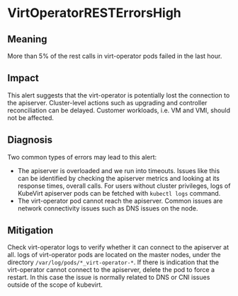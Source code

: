 # VirtOperatorRESTErrorsHigh 

## Meaning

More than 5% of the rest calls in virt-operator pods failed in the last hour. 

## Impact

This alert suggests that the virt-operator is potentially lost the connection to the apiserver. Cluster-level actions such as upgrading and controller reconciliation can be delayed. Customer workloads, i.e. VM and VMI, should not be affected.

## Diagnosis

Two common types of errors may lead to this alert:
- The apiserver is overloaded and we run into timeouts. Issues like this can be identified by checking the apiserver metrics and looking at its response times, overall calls.  For users without cluster privileges, logs of KubeVirt apiserver pods can be fetched with `kubectl logs` command.
- The virt-operator pod cannot reach the apiserver. Common issues are network connectivity issues such as DNS issues on the node.

## Mitigation

Check virt-operator logs to verify whether it can connect to the apiserver at all. logs of virt-operator pods are located on the master nodes, under the directory `/var/log/pods/*_virt-operator-*`. If there is indication that the virt-operator cannot connect to the apiserver, delete the pod to force a restart. In this case the issue is normally related to DNS or CNI issues outside of the scope of kubevirt.


